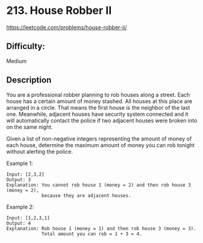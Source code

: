 # 213. House Robber II

https://leetcode.com/problems/house-robber-ii/

## Difficulty:

Medium

## Description

You are a professional robber planning to rob houses along a street. 
Each house has a certain amount of money stashed. 
All houses at this place are arranged in a circle. 
That means the first house is the neighbor of the last one. 
Meanwhile, adjacent houses have security system connected and it will 
automatically contact the police if two adjacent houses were broken into 
on the same night.

Given a list of non-negative integers representing the amount of money 
of each house, determine the maximum amount of money you can rob tonight 
without alerting the police.

Example 1:
```
Input: [2,3,2]
Output: 3
Explanation: You cannot rob house 1 (money = 2) and then rob house 3 (money = 2),
             because they are adjacent houses.
```

Example 2:
```
Input: [1,2,3,1]
Output: 4
Explanation: Rob house 1 (money = 1) and then rob house 3 (money = 3).
             Total amount you can rob = 1 + 3 = 4.
```
